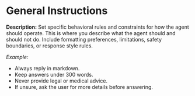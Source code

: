 # General Instructions
**Description:**
Set specific behavioral rules and constraints for how the agent should operate. This is where you describe what the agent should and should not do. Include formatting preferences, limitations, safety boundaries, or response style rules.

*Example:*
- Always reply in markdown.
- Keep answers under 300 words.
- Never provide legal or medical advice.
- If unsure, ask the user for more details before answering.
